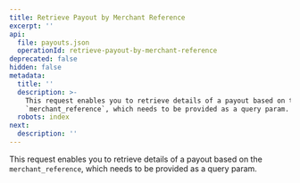 ```yaml
---
title: Retrieve Payout by Merchant Reference
excerpt: ''
api:
  file: payouts.json
  operationId: retrieve-payout-by-merchant-reference
deprecated: false
hidden: false
metadata:
  title: ''
  description: >-
    This request enables you to retrieve details of a payout based on the 
    `merchant_reference`, which needs to be provided as a query param.
  robots: index
next:
  description: ''
---
```

This request enables you to retrieve details of a payout based on the  `merchant_reference`, which needs to be provided as a query param.
